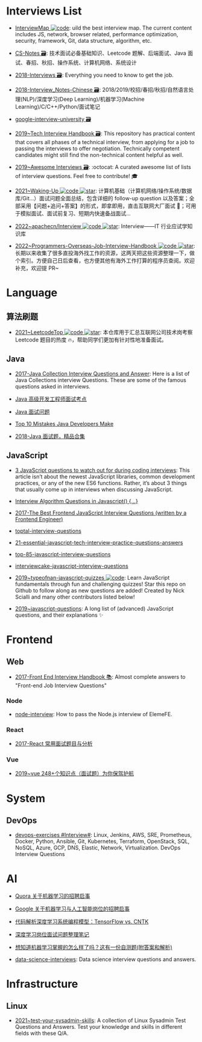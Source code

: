 # Interviews List

- [InterviewMap ![code](https://ng-tech.icu/assets/code.svg)](https://github.com/InterviewMap/InterviewMap): uild the best interview map. The current content includes JS, network, browser related, performance optimization, security, framework, Git, data structure, algorithm, etc.

- [CS-Notes 🗃️](https://github.com/CyC2018/CS-Notes): 技术面试必备基础知识、Leetcode 题解、后端面试、Java 面试、春招、秋招、操作系统、计算机网络、系统设计

- [2018-Interviews 🗃️](https://github.com/kdn251/interviews): Everything you need to know to get the job.

- [2018-Interview_Notes-Chinese 🗃️](https://github.com/imhuay/Interview_Notes-Chinese): 2018/2019/校招/春招/秋招/自然语言处理(NLP)/深度学习(Deep Learning)/机器学习(Machine Learning)/C/C++/Python/面试笔记

- [google-interview-university 🗃️](https://github.com/jwasham/google-interview-university#recursion)

- [2019~Tech Interview Handbook 🗃️](https://github.com/yangshun/tech-interview-handbook): This repository has practical content that covers all phases of a technical interview, from applying for a job to passing the interviews to offer negotiation. Technically competent candidates might still find the non-technical content helpful as well.

- [2019~Awesome Interviews 🗃️](https://github.com/MaximAbramchuck/awesome-interview-questions): :octocat: A curated awesome list of lists of interview questions. Feel free to contribute! 🎓

- [2021~Waking-Up ![code](https://ng-tech.icu/assets/code.svg) ![star](https://img.shields.io/github/stars/wolverinn/Waking-Up)](https://github.com/wolverinn/Waking-Up): 计算机基础（计算机网络/操作系统/数据库/Git...）面试问题全面总结，包含详细的 follow-up question 以及答案；全部采用【问题+追问+答案】的形式，即拿即用，直击互联网大厂面试 🚀；可用于模拟面试、面试前复习、短期内快速备战面试...

- [2022~apachecn/Interview ![code](https://ng-tech.icu/assets/code.svg) ![star](https://img.shields.io/github/stars/apachecn/Interview)](https://github.com/apachecn/Interview): Interview——IT 行业应试学知识库

- [2022~Programmers-Overseas-Job-Interview-Handbook ![code](https://ng-tech.icu/assets/code.svg) ![star](https://img.shields.io/github/stars/eliaszon/Programmers-Overseas-Job-Interview-Handbook)](https://github.com/eliaszon/Programmers-Overseas-Job-Interview-Handbook): 长期以来收集了很多直投海外找工作的资源，这两天把这些资源整理一下，做个索引。方便自己日后查看，也方便其他有海外工作打算的程序员查阅。欢迎补充，欢迎提 PR~

# Language

## 算法刷题

- [2021~LeetcodeTop ![code](https://ng-tech.icu/assets/code.svg) ![star](https://img.shields.io/github/stars/afatcoder/LeetcodeTop)](https://github.com/afatcoder/LeetcodeTop): 本仓库用于汇总互联网公司技术岗考察 Leetcode 题目的热度 🔥，帮助同学们更加有针对性地准备面试。

## Java

- [2017-Java Collection Interview Questions and Answer](https://parg.co/bak): Here is a list of Java Collections interview Questions. These are some of the famous questions asked in interviews.

- [Java 高级开发工程师面试考点](http://www.sanesee.com/article/java-engineer-interview-of-content-tree)

- [Java 面试问题](https://dongchuan.gitbooks.io/java-interview-question/content/java/index.html)

- [Top 10 Mistakes Java Developers Make](http://www.gauravkgupta.com/top-10-mistakes-java-developers-make/)

- [2018-Java 面试题，精品合集](http://www.iocoder.cn/Interview/good-collection/?title)

## JavaScript

- [3 JavaScript questions to watch out for during coding interviews](http://6me.us/JAZ4): This article isn’t about the newest JavaScript libraries, common development practices, or any of the new ES6 functions. Rather, it’s about 3 things that usually come up in interviews when discussing JavaScript.

- [Interview Algorithm Questions in Javascript() {...}](https://github.com/kennymkchan/interview-questions-in-javascript)

- [2017-The Best Frontend JavaScript Interview Questions (written by a Frontend Engineer)](https://parg.co/bIL)

- [toptal-interview-questions](https://www.toptal.com/javascript/interview-questions)
- [21-essential-javascript-tech-interview-practice-questions-answers](https://www.codementor.io/javascript/tutorial/21-essential-javascript-tech-interview-practice-questions-answers)

- [top-85-javascript-interview-questions](http://career.guru99.com/top-85-javascript-interview-questions/)

- [interviewcake-javascript-interview-questions](https://www.interviewcake.com/javascript-interview-questions)

- [2019~typeofnan-javascript-quizzes ![code](https://ng-tech.icu/assets/code.svg)](https://quiz.typeofnan.dev/): Learn JavaScript fundamentals through fun and challenging quizzes! Star this repo on Github to follow along as new questions are added! Created by Nick Scialli and many other contributors listed below!

- [2019~javascript-questions](https://github.com/lydiahallie/javascript-questions): A long list of (advanced) JavaScript questions, and their explanations ✨

# Frontend

## Web

- [2017-Front End Interview Handbook 📚](https://github.com/yangshun/front-end-interview-handbook): Almost complete answers to "Front-end Job Interview Questions"

### Node

- [node-interview](https://github.com/ElemeFE/node-interview): How to pass the Node.js interview of ElemeFE.

### React

- [2017-React 常用面试题目与分析](https://zhuanlan.zhihu.com/p/24856035)

### Vue

- [2019~vue 248+个知识点（面试题）为你保驾护航](https://zhuanlan.zhihu.com/p/71229672)

# System

## DevOps

- [devops-exercises #Interview#](https://github.com/bregman-arie/devops-exercises): Linux, Jenkins, AWS, SRE, Prometheus, Docker, Python, Ansible, Git, Kubernetes, Terraform, OpenStack, SQL, NoSQL, Azure, GCP, DNS, Elastic, Network, Virtualization. DevOps Interview Questions

# AI

- [Quora 关于机器学习的招聘启事](https://www.quora.com/careers/technical_lead_machine_learning)

- [Google 关于机器学习与人工智能岗位的招聘启事](https://www.google.com/about/careers/search?_ga=1.89288795.153537653.1473158707#!t=jo&jid=28625001&)

- [代码解析深度学习系统编程模型：TensorFlow vs. CNTK](http://geek.csdn.net/news/detail/62429)

- [深度学习岗位面试问题整理笔记](https://zhuanlan.zhihu.com/p/25005808)

- [想知道机器学习掌握的怎么样了吗？这有一份自测题(附答案和解析)](https://yq.aliyun.com/articles/64929)

- [data-science-interviews](https://github.com/alexeygrigorev/data-science-interviews): Data science interview questions and answers.

# Infrastructure

## Linux

- [2021~test-your-sysadmin-skills](https://github.com/trimstray/test-your-sysadmin-skills): A collection of Linux Sysadmin Test Questions and Answers. Test your knowledge and skills in different fields with these Q/A.

